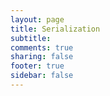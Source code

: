 ```yaml
---
layout: page
title: Serialization 
subtitle:
comments: true
sharing: false
footer: true
sidebar: false 
---
```



